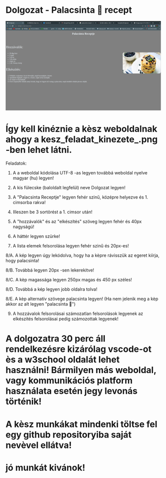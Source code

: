 # Dolgozat - Palacsinta 🥞 recept

<img src="kesz_feladat_kinezete_.png">

# Így kell kinéznie a kèsz weboldalnak ahogy a kesz_feladat_kinezete_.png -ben lehet látni.

Feladatok:

1. A a weboldal kódolása UTF-8 -as legyen továbbá weboldal nyelve magyar (hu) legyen!

2. A kis fülecske (baloldalt legfelül) neve Dolgozat legyen!

3. A "Palacsinta Receptje" legyen fehér szinű, középre helyezve és 1. cimsorba rakva!

4. Illeszen be 3 sortörést a 1. cimsor után!

5. A "hozzávalók" és az "elkészítés" szöveg legyen fehér és 40px nagyságú!

6. A háttér legyen szürke!

7. A lista elemek felsorolása legyen fehér szinű és 20px-es!

8/A. A kép legyen úgy lekódolva, hogy ha a kèpre rávisszük az egeret kiírja, hogy palacsinta!

8/B. Továbbá legyen 20px -sen lekerekitve!

8/C. A kèp magassága legyen 250px magas és 450 px széles!

8/D. Továbbá a kép legyen jobb oldalra tolva!

8/E. A kèp alternatív szövege palacsinta legyen! (Ha nem jelenik meg a kèp akkor az alt legyen "palacsinta 🥞")

9. A hozzávalok felsorolásai számozatlan felsorolások legyenek az elkészités felsorolásai pedig számozottak legyenek!

# A dolgozatra 30 perc áll rendelkezésre kizárólag vscode-ot ès a w3school oldalát lehet használni! Bármilyen más weboldal, vagy kommunikációs platform használata esetén jegy levonás történik!

# A kèsz munkákat mindenki töltse fel egy github repositoryiba saját nevèvel ellátva!

# jó munkát kivánok! 

